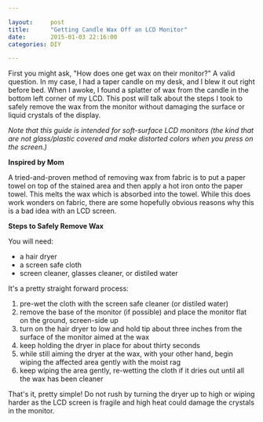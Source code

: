 ```yaml
---

layout:     post
title:      "Getting Candle Wax Off an LCD Monitor"
date:       2015-01-03 22:16:00
categories: DIY

---
```


First you might ask, "How does one get wax on their monitor?"  A valid question.
In my case, I had a taper candle on my desk, and I blew it out right before bed.
When I awoke, I found a splatter of wax from the candle in the bottom left
corner of my LCD.  This post will talk about the steps I took to safely remove
the wax from the monitor without damaging the surface or liquid crystals of the
display.

_Note that this guide is intended for soft-surface LCD monitors (the kind that
are not glass/plastic covered and make distorted colors when you press on the
screen.)_

<!--more-->

**Inspired by Mom**

A tried-and-proven method of removing wax from fabric is to put a paper towel on
top of the stained area and then apply a hot iron onto the paper towel.  This
melts the wax which is absorbed into the towel.  While this does work wonders on
fabric, there are some hopefully obvious reasons why this is a bad idea with an
LCD screen.

**Steps to Safely Remove Wax**

You will need:

- a hair dryer
- a screen safe cloth
- screen cleaner, glasses cleaner, or distiled water

It's a pretty straight forward process:

1. pre-wet the cloth with the screen safe cleaner (or distiled water)
1. remove the base of the monitor (if possible) and place the monitor flat
   on the ground, screen-side up
1. turn on the hair dryer to low and hold tip about three inches from the
   surface of the monitor aimed at the wax
1. keep holding the dryer in place for about thirty seconds
1. while still aiming the dryer at the wax, with your other hand, begin wiping
   the affected area gently with the moist rag
1. keep wiping the area gently, re-wetting the cloth if it dries out until all
   the wax has been cleaner

That's it, pretty simple!  Do not rush by turning the dryer up to high or wiping
harder as the LCD screen is fragile and high heat could damage the crystals in
the monitor.



